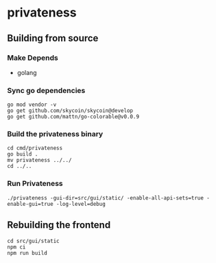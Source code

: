 # privateness

## Building from source

### Make Depends

* golang

### Sync go dependencies

```
go mod vendor -v
go get github.com/skycoin/skycoin@develop
go get github.com/mattn/go-colorable@v0.0.9
```

### Build the privateness binary

```
cd cmd/privateness
go build .
mv privateness ../../
cd ../..
```

### Run Privateness
```
./privateness -gui-dir=src/gui/static/ -enable-all-api-sets=true -enable-gui=true -log-level=debug
```

## Rebuilding the frontend
```
cd src/gui/static
npm ci
npm run build
```
